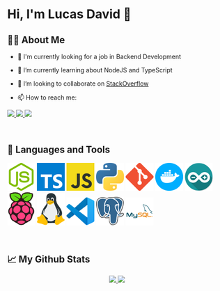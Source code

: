 # Hi, I'm Lucas David 👋

## 🙋‍♂️ About Me

- 🔭 I'm currently looking for a job in Backend Development

- 🌱 I’m currently learning about NodeJS and TypeScript

- 🤔 I’m looking to collaborate on [StackOverflow](https://pt.stackoverflow.com/)

- 📫 How to reach me: 

<p>
  <a href="https://www.linkedin.com/in/lucasdavidoj/" target="_blank">
    <img src="https://img.shields.io/badge/-LinkedIn-%230077B5?style=for-the-badge&logo=linkedin&logoColor=white">
  </a>
  <a href="https://t.me/lucasdavidoj" target="_blank">
    <img src="https://img.shields.io/badge/-Telegram-e8e8e8?style=for-the-badge&logo=telegram&logoColor=white">
  </a>
  <a href="mailto:lucas.david.oj@protonmail.com" target="_blank">
    <img src="https://img.shields.io/badge/-ProtonMail-505061?style=for-the-badge&logo=protonmail&logoColor=white">
  </a>
</p>

</br>

## 🚀 Languages and Tools

<p>
  <img src="./icons/nodejs.png" alt="NodeJS" width="64"/>
  <img src="./icons/typescript.png" alt="TypeScript" width="64"/>
  <img src="./icons/javascript.png" alt="JavaScript" width="64"/>
  <img src="./icons/python.png" alt="Python" width="64"/>
  <img src="./icons/git.png" alt="Git" width="64"/>
  <img src="./icons/docker.png" alt="MySQL" width="64"/>
  <img src="./icons/arduino.png" alt="Arduino" width="64"/>
  <img src="./icons/raspberrypi.png" alt="Raspberry Pi" width="64"/>
  <img src="./icons/linux.png" alt="Linux" width="64"/>
  <img src="./icons/vscode.png" alt="Visual Studio Code" width="64"/>
  <img src="./icons/postgres.png" alt="Postgres" width="64"/>
  <img src="./icons/mysql.png" alt="MySQL" width="64"/>
<p>

</br>

## 📈 My Github Stats

<p align="center">
  <a href="https://github.com/lucasdavidoj" target="_blank">
  <img height="180em" src="https://github-readme-stats.vercel.app/api?username=lucasdavidoj&show_icons=true&theme=nightowl&hide=contribs,prs,issues&count_private=true&hide_border=true"/>
  <img height="180em" src="https://github-readme-stats.vercel.app/api/top-langs/?username=lucasdavidoj&theme=nightowl&hide_border=true"/>
</p>


<!--
**lucasdavidoj/lucasdavidoj** is a ✨ _special_ ✨ repository because its `README.md` (this file) appears on your GitHub profile.

Here are some ideas to get you started:

- 🔭 I’m currently working on ...
- 🌱 I’m currently learning ...
- 👯 I’m looking to collaborate on ...
- 🤔 I’m looking for help with ...
- 💬 Ask me about ...

- 😄 Pronouns: ...
- ⚡ Fun fact: ...
-->
